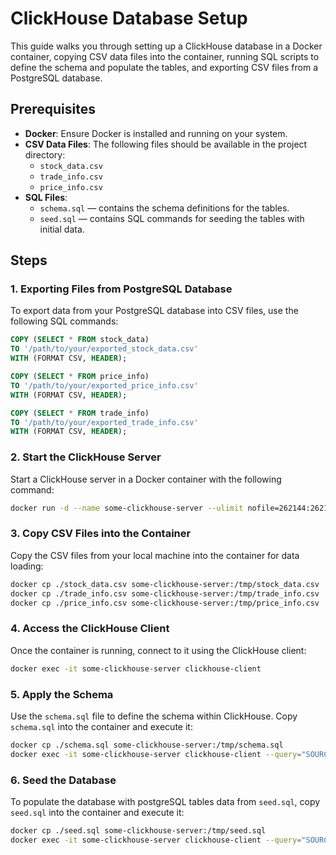 # ClickHouse Database Setup

This guide walks you through setting up a ClickHouse database in a Docker container, copying CSV data files into the container, running SQL scripts to define the schema and populate the tables, and exporting CSV files from a PostgreSQL database.

## Prerequisites

- **Docker**: Ensure Docker is installed and running on your system.
- **CSV Data Files**: The following files should be available in the project directory:
  - `stock_data.csv`
  - `trade_info.csv`
  - `price_info.csv`
- **SQL Files**:
  - `schema.sql` — contains the schema definitions for the tables.
  - `seed.sql` — contains SQL commands for seeding the tables with initial data.

## Steps


### 1. Exporting Files from PostgreSQL Database

To export data from your PostgreSQL database into CSV files, use the following SQL commands:

```sql
COPY (SELECT * FROM stock_data) 
TO '/path/to/your/exported_stock_data.csv' 
WITH (FORMAT CSV, HEADER);

COPY (SELECT * FROM price_info) 
TO '/path/to/your/exported_price_info.csv' 
WITH (FORMAT CSV, HEADER);

COPY (SELECT * FROM trade_info) 
TO '/path/to/your/exported_trade_info.csv' 
WITH (FORMAT CSV, HEADER);
```

### 2. Start the ClickHouse Server

Start a ClickHouse server in a Docker container with the following command:

```bash
docker run -d --name some-clickhouse-server --ulimit nofile=262144:262144 clickhouse/clickhouse-server
```

### 3. Copy CSV Files into the Container

Copy the CSV files from your local machine into the container for data loading:

```bash
docker cp ./stock_data.csv some-clickhouse-server:/tmp/stock_data.csv
docker cp ./trade_info.csv some-clickhouse-server:/tmp/trade_info.csv
docker cp ./price_info.csv some-clickhouse-server:/tmp/price_info.csv
```

### 4. Access the ClickHouse Client

Once the container is running, connect to it using the ClickHouse client:

```bash
docker exec -it some-clickhouse-server clickhouse-client
```

### 5. Apply the Schema

Use the `schema.sql` file to define the schema within ClickHouse. Copy `schema.sql` into the container and execute it:

```bash
docker cp ./schema.sql some-clickhouse-server:/tmp/schema.sql
docker exec -it some-clickhouse-server clickhouse-client --query="SOURCE /tmp/schema.sql"
```

### 6. Seed the Database

To populate the database with postgreSQL tables data from `seed.sql`, copy `seed.sql` into the container and execute it:

```bash
docker cp ./seed.sql some-clickhouse-server:/tmp/seed.sql
docker exec -it some-clickhouse-server clickhouse-client --query="SOURCE /tmp/seed.sql"
```


